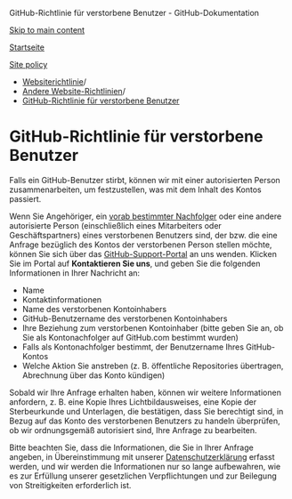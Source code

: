 GitHub-Richtlinie für verstorbene Benutzer - GitHub-Dokumentation

[Skip to main content](#main-content)

[Startseite](/de)

[Site policy](/de/site-policy)

* [Websiterichtlinie](/de/site-policy)/
* [Andere Website-Richtlinien](/de/site-policy/other-site-policies)/
* [GitHub-Richtlinie für verstorbene Benutzer](/de/site-policy/other-site-policies/github-deceased-user-policy)

GitHub-Richtlinie für verstorbene Benutzer
==========

Falls ein GitHub-Benutzer stirbt, können wir mit einer autorisierten Person zusammenarbeiten, um festzustellen, was mit dem Inhalt des Kontos passiert.

Wenn Sie Angehöriger, ein [vorab bestimmter Nachfolger](/de/account-and-profile/setting-up-and-managing-your-personal-account-on-github/managing-access-to-your-personal-repositories/maintaining-ownership-continuity-of-your-personal-accounts-repositories) oder eine andere autorisierte Person (einschließlich eines Mitarbeiters oder Geschäftspartners) eines verstorbenen Benutzers sind, der bzw. die eine Anfrage bezüglich des Kontos der verstorbenen Person stellen möchte, können Sie sich über das [GitHub-Support-Portal](https://support.github.com/) an uns wenden. Klicken Sie im Portal auf **Kontaktieren Sie uns**, und geben Sie die folgenden Informationen in Ihrer Nachricht an:

* Name
* Kontaktinformationen
* Name des verstorbenen Kontoinhabers
* GitHub-Benutzername des verstorbenen Kontoinhabers
* Ihre Beziehung zum verstorbenen Kontoinhaber (bitte geben Sie an, ob Sie als Kontonachfolger auf GitHub.com bestimmt wurden)
* Falls als Kontonachfolger bestimmt, der Benutzername Ihres GitHub-Kontos
* Welche Aktion Sie anstreben (z. B. öffentliche Repositories übertragen, Abrechnung über das Konto kündigen)

Sobald wir Ihre Anfrage erhalten haben, können wir weitere Informationen anfordern, z. B. eine Kopie Ihres Lichtbildausweises, eine Kopie der Sterbeurkunde und Unterlagen, die bestätigen, dass Sie berechtigt sind, in Bezug auf das Konto des verstorbenen Benutzers zu handeln überprüfen, ob wir ordnungsgemäß autorisiert sind, Ihre Anfrage zu bearbeiten.

Bitte beachten Sie, dass die Informationen, die Sie in Ihrer Anfrage angeben, in Übereinstimmung mit unserer [Datenschutzerklärung](/de/site-policy/privacy-policies/github-privacy-statement) erfasst werden, und wir werden die Informationen nur so lange aufbewahren, wie es zur Erfüllung unserer gesetzlichen Verpflichtungen und zur Beilegung von Streitigkeiten erforderlich ist.
